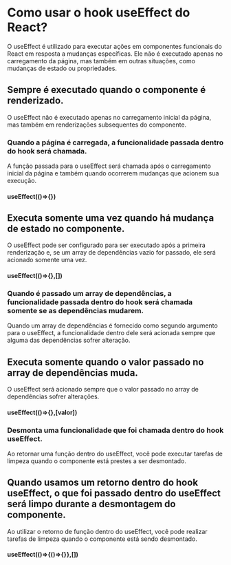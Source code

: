 # Como usar o hook useEffect do React?
O useEffect é utilizado para executar ações em componentes funcionais do React em resposta a mudanças específicas. Ele não é executado apenas no carregamento da página, mas também em outras situações, como mudanças de estado ou propriedades.

## Sempre é executado quando o componente é renderizado.
O useEffect não é executado apenas no carregamento inicial da página, mas também em renderizações subsequentes do componente.

### Quando a página é carregada, a funcionalidade passada dentro do hook será chamada.
A função passada para o useEffect será chamada após o carregamento inicial da página e também quando ocorrerem mudanças que acionem sua execução.

#### useEffect(()=>{})

## Executa somente uma vez quando há mudança de estado no componente.
O useEffect pode ser configurado para ser executado após a primeira renderização e, se um array de dependências vazio for passado, ele será acionado somente uma vez.

#### useEffect(()=>{},[])

### Quando é passado um array de dependências, a funcionalidade passada dentro do hook será chamada somente se as dependências mudarem.
Quando um array de dependências é fornecido como segundo argumento para o useEffect, a funcionalidade dentro dele será acionada sempre que alguma das dependências sofrer alteração.

## Executa somente quando o valor passado no array de dependências muda.
O useEffect será acionado sempre que o valor passado no array de dependências sofrer alterações.

#### useEffect(()=>{},[valor])

### Desmonta uma funcionalidade que foi chamada dentro do hook useEffect.
Ao retornar uma função dentro do useEffect, você pode executar tarefas de limpeza quando o componente está prestes a ser desmontado.

## Quando usamos um retorno dentro do hook useEffect, o que foi passado dentro do useEffect será limpo durante a desmontagem do componente.
Ao utilizar o retorno de função dentro do useEffect, você pode realizar tarefas de limpeza quando o componente está sendo desmontado.

#### useEffect(()=>{()=>{}},[])
